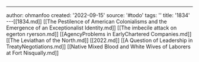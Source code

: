 ---
author: ohmanfoo
created: '2022-09-15'
source: '#todo'
tags: ''
title: '1834'
---[[1834.md]]
[[The Pestilence of American Colonialisms and the Emergence of an Exceptionalist Identity.md]]
[[The imbecile attack on egerton ryerson.md]]
[[AgencyProblems in EarlyChartered Companies.md]]
[[The Leviathan of the North.md]]
[[2022.md]]
[[A Question of Leadership in TreatyNegotiations.md]]
[[Native Mixed Blood and White Wives of Laborers at Fort Nisqually.md]]
